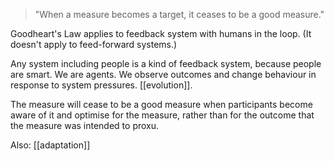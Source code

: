 > "When a measure becomes a target, it ceases to be a good measure."

Goodheart's Law applies to feedback system with humans in the loop. (It doesn't apply to feed-forward systems.)

Any system including people is a kind of feedback system, because people are smart. We are agents. We observe outcomes and change behaviour in response to system pressures. [[evolution]].

The measure will cease to be a good measure when participants become aware of it and optimise for the measure, rather than for the outcome that the measure was intended to proxu.

Also: [[adaptation]]
